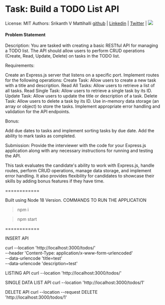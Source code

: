 # Task: Build a TODO List API
License: MIT
Authors: Srikanth V Mattihalli [github](https://github.com/srikantmatihali) | [Linkedin](https://www.linkedin.com/in/srikanthvmattihalli/) | [Twitter](https://twitter.com/srikantmatihali/) | <a href="mailto:srikantmatihali@gmail.com?"><img src="https://img.shields.io/badge/gmail-%23DD0031.svg?&style=for-the-badge&logo=gmail&logoColor=white"/></a>

#### Problem Statement

Description: You are tasked with creating a basic RESTful API for managing a TODO list. The API should allow users to perform CRUD operations (Create, Read, Update, Delete) on tasks in the TODO list.

Requirements:

Create an Express.js server that listens on a specific port.
Implement routes for the following operations:
Create Task: Allow users to create a new task with a title and description.
Read All Tasks: Allow users to retrieve a list of all tasks.
Read Single Task: Allow users to retrieve a single task by its ID.
Update Task: Allow users to update the title or description of a task.
Delete Task: Allow users to delete a task by its ID.
Use in-memory data storage (an array or object) to store the tasks.
Implement appropriate error handling and validation for the API endpoints.

Bonus:

Add due dates to tasks and implement sorting tasks by due date.
Add the ability to mark tasks as completed.

Submission: Provide the interviewer with the code for your Express.js application along with any necessary instructions for running and testing the API.

This task evaluates the candidate's ability to work with Express.js, handle routes, perform CRUD operations, manage data storage, and implement error handling. It also provides flexibility for candidates to showcase their skills by adding bonus features if they have time.

============

Built using Node 18 Version.
COMMANDS TO RUN THE APPLICATION

> npm i

> npm start


============

INSERT API

curl --location 'http://localhost:3000/todos/' \
--header 'Content-Type: application/x-www-form-urlencoded' \
--data-urlencode 'title=test' \
--data-urlencode 'description=test'

LISTING API
curl --location 'http://localhost:3000/todos/'

SINGLE DATA LIST API
curl --location 'http://localhost:3000/todos/1'

DELETE API
curl --location --request DELETE 'http://localhost:3000/todos/1'